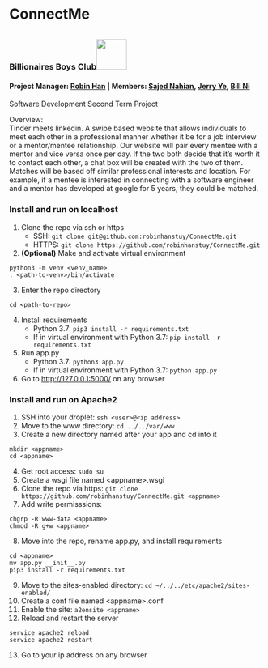 # ConnectMe
### Billionaires Boys Club<img src="https://ballzbeatz.com/wp-content/uploads/2018/01/Billionaire-Boys-Club-Logo-Decal-Sticker.jpg" height="60" style="padding-top:10px">
#### Project Manager: [Robin Han](https://www.github.com/robinhanstuy/) | Members: [Sajed Nahian](https://github.com/SajedNahian), [Jerry Ye](https://github.com/jerry1ye10), [Bill Ni](https://www.github.com/bnidevs/)
Software Development Second Term Project 

Overview:  
Tinder meets linkedin. A swipe based website that allows individuals to meet each other in a professional manner whether it be for a job interview or a mentor/mentee relationship. Our website will pair every mentee with a mentor and vice versa once per day. If the two both decide that it’s worth it to contact each other, a chat box will be created with the two of them. Matches will be based off similar professional interests and location. For example, if a mentee is interested in connecting with a software engineer and a mentor has developed at google for 5 years, they could be matched. 

### Install and run on localhost
1. Clone the repo via ssh or https
   - SSH: ```git clone git@github.com:robinhanstuy/ConnectMe.git```
   - HTTPS: ```git clone https://github.com/robinhanstuy/ConnectMe.git```
2. **(Optional)** Make and activate virtual environment
```
python3 -m venv <venv_name>
. <path-to-venv>/bin/activate
```
3. Enter the repo directory
```
cd <path-to-repo>
```
4. Install requirements
   - Python 3.7: ```pip3 install -r requirements.txt```
   - If in virtual environment with Python 3.7: ```pip install -r requirements.txt```
5. Run app.py
   - Python 3.7: ```python3 app.py```
   - If in virtual environment with Python 3.7: ```python app.py```
6. Go to http://127.0.0.1:5000/ on any browser

### Install and run on Apache2
1. SSH into your droplet:
```ssh <user>@<ip address>```
2. Move to the www directory:
```cd ../../var/www```
3. Create a new directory named after your app and cd into it
```
mkdir <appname>
cd <appname>
```
4. Get root access:
```sudo su```
5. Create a wsgi file named \<appname\>.wsgi
6. Clone the repo via https:
```git clone https://github.com/robinhanstuy/ConnectMe.git <appname>```
7. Add write permisssions:
```
chgrp -R www-data <appname>
chmod -R g+w <appname>
```
8. Move into the repo, rename app.py, and install requirements
```
cd <appname>
mv app.py __init__.py
pip3 install -r requirements.txt
```
9. Move to the sites-enabled directory:
```cd ~/../../etc/apache2/sites-enabled/```
10. Create a conf file named \<appname\>.conf
11. Enable the site:
```a2ensite <appname>```
12. Reload and restart the server
```
service apache2 reload
service apache2 restart
```
13. Go to your ip address on any browser
